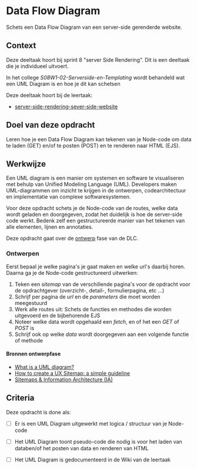 
# Data Flow Diagram

Schets een Data Flow Diagram van een server-side gerenderde website. 

## Context

Deze deeltaak hoort bij sprint 8 "server Side Rendering". Dit is een deeltaak die je individueel uitvoert.

In het college _S08W1-02-Serverside-en-Templating_ wordt behandeld wat een UML Diagram is en hoe je dit kan schetsen

Deze deeltaak hoort bij de leertaak:
- [server-side-rendering-sever-side-website](https://github.com/fdnd-task/server-side-rendering-server-side-website)



## Doel van deze opdracht

Leren hoe je een Data Flow Diagram kan tekenen van je Node-code om data te laden (GET) en/of te posten (POST) en te renderen naar HTML (EJS).



## Werkwijze

Een UML diagram is een manier om systemen en software te visualiseren met behulp van Unified Modeling Language (UML). 
Developers maken UML-diagrammen om inzicht te krijgen in de ontwerpen, codearchitectuur en implementatie van complexe softwaresystemen.

Voor deze opdracht schets je de Node-code van de routes, welke data wordt geladen en doorgegeven, zodat het duidelijk is hoe de server-side code werkt. Bedenk zelf een gestructureerde manier van het tekenen van alle elementen, lijnen en annotaties.

Deze opdracht gaat over de [ontwerp](#ontwerpen) fase van de DLC.

### Ontwerpen
Eerst bepaal je welke pagina's je gaat maken en welke url's daarbij horen. 
Daarna ga je de Node-code gestructureerd uitwerken:

1. Teken een _sitemap_ van de verschillende pagina's voor de opdracht voor de opdrachtgever (overzicht-, detail-, formulierpagina, etc ...)
2. Schrijf per pagina de _url_ en de _parameters_ die moet worden meegestuurd
3. Werk alle routes uit: Schets de functies en methodes die worden uitgevoerd en de bijbehorende EJS
4. Noteer welke data wordt opgehaald een _fetch_, en of het een _GET_ of _POST_ is
5. Schrijf ook op welke _data_ wordt doorgegeven aan een volgende functie of methode


#### Bronnen ontwerpfase

- [What is a UML diagram?](https://miro.com/diagramming/what-is-a-uml-diagram/)
- [How to create a UX Sitemap: a simple guideline](https://uxdesign.cc/how-to-create-a-ux-sitemap-a-simple-guideline-8786c16f85c1)
- [Sitemaps & Information Architecture (IA)](https://xd.adobe.com/ideas/process/information-architecture/sitemap-and-information-architecture/)

<!--
- [What is a data flow diagram?](https://miro.com/diagramming/what-is-a-data-flow-diagram/)
- [Wat is Control Flow](https://en.wikipedia.org/wiki/Control_flow)
- [Control Flow Diagram](https://en.wikipedia.org/wiki/Control-flow_diagram)
 - [What is Activity Diagram?](https://www.visual-paradigm.com/guide/uml-unified-modeling-language/what-is-activity-diagram/) 
 -->



## Criteria

Deze opdracht is done als:

- [ ] Er is een UML Diagram uitgewerkt met logica / structuur van je Node-code
- [ ] Het UML Diagram toont pseudo-code die nodig is voor het laden van databen/of het posten van data en renderen van HTML
- [ ] Het UML Diagram  is gedocumenteerd in de Wiki van de leertaak



